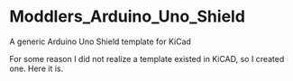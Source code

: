 # Moddlers_Arduino_Uno_Shield
A generic Arduino Uno Shield template for KiCad

For some reason I did not realize a template existed in KiCAD, so I created one. Here it is.
